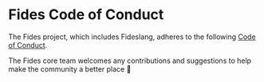 # Fides Code of Conduct

The Fides project, which includes Fideslang, adheres to the following [Code of Conduct](https://docs.ethyca.com/community/code_of_conduct).

The Fides core team welcomes any contributions and suggestions to help make the community a better place 🤝
